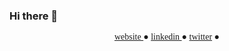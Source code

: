 ### Hi there 👋

<!--
**vmuya/vmuya** is a ✨ _special_ ✨ repository because its `README.md` (this file) appears on your GitHub profile.

Here are some ideas to get you started:

- 🔭 I’m currently working on ...
- 🌱 I’m currently learning ...
- 👯 I’m looking to collaborate on ...
- 🤔 I’m looking for help with ...
- 💬 Ask me about ...
- 📫 How to reach me: ...
- 😄 Pronouns: ...
- ⚡ Fun fact: ...
-->

<div align="center" style="font-family: 'Lucida Console';">
<a target="_blank" href="https://www.facebook.com/originalphreak/">website </a> ●
  <a target="_blank" href="https://www.linkedin.com/in/absphreak/">linkedin </a> ●
  <a target="_blank" href="https://www.instagram.com/absphreak/"> twitter</a> ●
<div>
